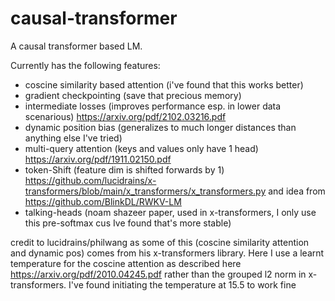 # causal-transformer
A causal transformer based LM.

Currently has the following features:
- coscine similarity based attention (i've found that this works better)
- gradient checkpointing (save that precious memory)
- intermediate losses (improves performance esp. in lower data scenarious) https://arxiv.org/pdf/2102.03216.pdf
- dynamic position bias (generalizes to much longer distances than anything else I've tried)
- multi-query attention (keys and values only have 1 head) https://arxiv.org/pdf/1911.02150.pdf
- token-Shift (feature dim is shifted forwards by 1) https://github.com/lucidrains/x-transformers/blob/main/x_transformers/x_transformers.py and idea from https://github.com/BlinkDL/RWKV-LM
- talking-heads (noam shazeer paper, used in x-transformers, I only use this pre-softmax cus Ive found that's more stable)

credit to lucidrains/philwang as some of this (coscine similarity attention and dynamic pos) comes from his x-transformers library. Here I use a learnt temperature for the coscine attention as described here https://arxiv.org/pdf/2010.04245.pdf rather than the grouped l2 norm in x-transformers. I've found initiating the temperature at 15.5 to work fine
